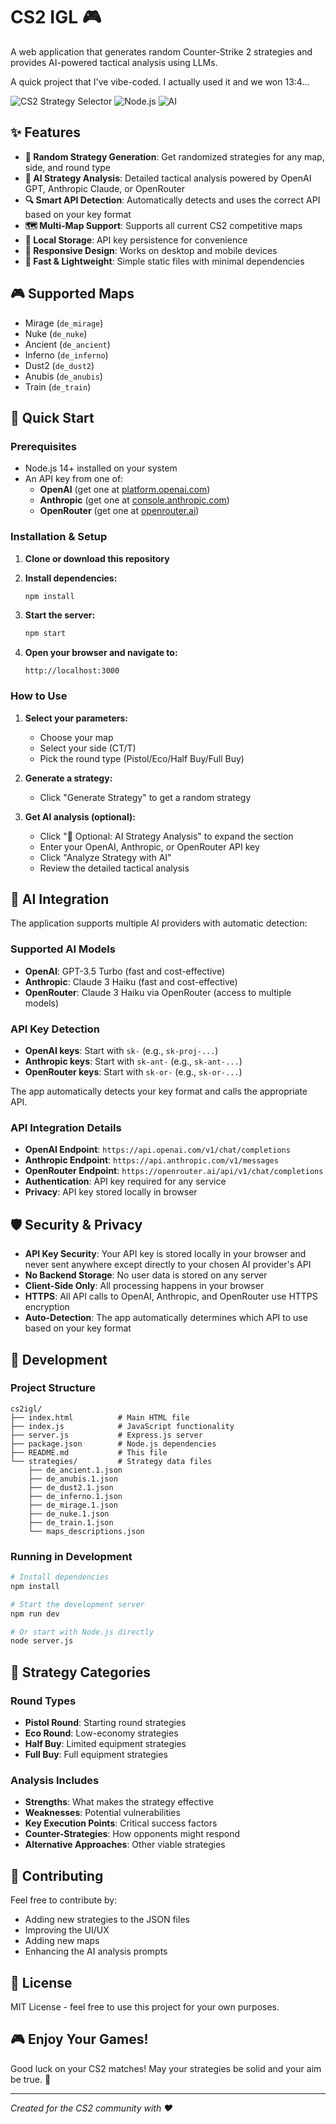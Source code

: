 # CS2 IGL 🎮

A web application that generates random Counter-Strike 2 strategies and provides AI-powered tactical analysis using LLMs.

A quick project that I've vibe-coded. I actually used it and we won 13:4...

![CS2 Strategy Selector](https://img.shields.io/badge/CS2-Strategy%20Selector-blue)
![Node.js](https://img.shields.io/badge/Node.js-Express-green)
![AI](https://img.shields.io/badge/AI-Anthropic%20Claude-orange)

## ✨ Features

- **🎯 Random Strategy Generation**: Get randomized strategies for any map, side, and round type
- **🤖 AI Strategy Analysis**: Detailed tactical analysis powered by OpenAI GPT, Anthropic Claude, or OpenRouter
- **🔍 Smart API Detection**: Automatically detects and uses the correct API based on your key format
- **🗺️ Multi-Map Support**: Supports all current CS2 competitive maps
- **💾 Local Storage**: API key persistence for convenience
- **📱 Responsive Design**: Works on desktop and mobile devices
- **🚀 Fast & Lightweight**: Simple static files with minimal dependencies

## 🎮 Supported Maps

- Mirage (`de_mirage`)
- Nuke (`de_nuke`) 
- Ancient (`de_ancient`)
- Inferno (`de_inferno`)
- Dust2 (`de_dust2`)
- Anubis (`de_anubis`)
- Train (`de_train`)

## 🚀 Quick Start

### Prerequisites

- Node.js 14+ installed on your system
- An API key from one of:
  - **OpenAI** (get one at [platform.openai.com](https://platform.openai.com))
  - **Anthropic** (get one at [console.anthropic.com](https://console.anthropic.com))
  - **OpenRouter** (get one at [openrouter.ai](https://openrouter.ai))

### Installation & Setup

1. **Clone or download this repository**
2. **Install dependencies:**
   ```bash
   npm install
   ```

3. **Start the server:**
   ```bash
   npm start
   ```

4. **Open your browser and navigate to:**
   ```
   http://localhost:3000
   ```

### How to Use

1. **Select your parameters:**
   - Choose your map
   - Select your side (CT/T)
   - Pick the round type (Pistol/Eco/Half Buy/Full Buy)

2. **Generate a strategy:**
   - Click "Generate Strategy" to get a random strategy

3. **Get AI analysis (optional):**
   - Click "🤖 Optional: AI Strategy Analysis" to expand the section
   - Enter your OpenAI, Anthropic, or OpenRouter API key
   - Click "Analyze Strategy with AI"
   - Review the detailed tactical analysis

## 🤖 AI Integration

The application supports multiple AI providers with automatic detection:

### Supported AI Models
- **OpenAI**: GPT-3.5 Turbo (fast and cost-effective)
- **Anthropic**: Claude 3 Haiku (fast and cost-effective)
- **OpenRouter**: Claude 3 Haiku via OpenRouter (access to multiple models)

### API Key Detection
- **OpenAI keys**: Start with `sk-` (e.g., `sk-proj-...`)
- **Anthropic keys**: Start with `sk-ant-` (e.g., `sk-ant-...`)
- **OpenRouter keys**: Start with `sk-or-` (e.g., `sk-or-...`)

The app automatically detects your key format and calls the appropriate API.

### API Integration Details
- **OpenAI Endpoint**: `https://api.openai.com/v1/chat/completions`
- **Anthropic Endpoint**: `https://api.anthropic.com/v1/messages`
- **OpenRouter Endpoint**: `https://openrouter.ai/api/v1/chat/completions`
- **Authentication**: API key required for any service
- **Privacy**: API key stored locally in browser

## 🛡️ Security & Privacy

- **API Key Security**: Your API key is stored locally in your browser and never sent anywhere except directly to your chosen AI provider's API
- **No Backend Storage**: No user data is stored on any server
- **Client-Side Only**: All processing happens in your browser
- **HTTPS**: All API calls to OpenAI, Anthropic, and OpenRouter use HTTPS encryption
- **Auto-Detection**: The app automatically determines which API to use based on your key format

## 🔧 Development

### Project Structure

```
cs2igl/
├── index.html          # Main HTML file
├── index.js            # JavaScript functionality
├── server.js           # Express.js server
├── package.json        # Node.js dependencies
├── README.md           # This file
└── strategies/         # Strategy data files
    ├── de_ancient.1.json
    ├── de_anubis.1.json
    ├── de_dust2.1.json
    ├── de_inferno.1.json
    ├── de_mirage.1.json
    ├── de_nuke.1.json
    ├── de_train.1.json
    └── maps_descriptions.json
```

### Running in Development

```bash
# Install dependencies
npm install

# Start the development server
npm run dev

# Or start with Node.js directly
node server.js
```

## 🎯 Strategy Categories

### Round Types
- **Pistol Round**: Starting round strategies
- **Eco Round**: Low-economy strategies  
- **Half Buy**: Limited equipment strategies
- **Full Buy**: Full equipment strategies

### Analysis Includes
- **Strengths**: What makes the strategy effective
- **Weaknesses**: Potential vulnerabilities
- **Key Execution Points**: Critical success factors
- **Counter-Strategies**: How opponents might respond
- **Alternative Approaches**: Other viable strategies

## 📝 Contributing

Feel free to contribute by:
- Adding new strategies to the JSON files
- Improving the UI/UX
- Adding new maps
- Enhancing the AI analysis prompts

## 📄 License

MIT License - feel free to use this project for your own purposes.

## 🎮 Enjoy Your Games!

Good luck on your CS2 matches! May your strategies be solid and your aim be true. 🎯

---

*Created for the CS2 community with ❤️*
